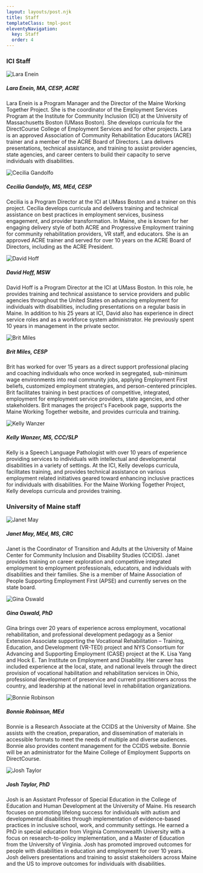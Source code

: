 ```yaml
---
layout: layouts/post.njk
title: Staff
templateClass: tmpl-post
eleventyNavigation:
  key: Staff
  order: 4
---
```

<h3 class="border-bottom border-1">ICI Staff</h3>
 <div class="row row-eq-height row-cols-1 row-cols-xs-1 row-cols-sm-2 row-cols-lg-3 align-self-stretch g-3 mb-5">
   <div class="col d-flex align-item-end">
          <div class="card shadow-sm">
            <img src="../img/staff/lara-enein.jpg" alt="Lara Enein" />
            <div class="card-body">
            <h5 class="card-title">Lara Enein, MA, CESP, ACRE </h5>
              <p class="card-text">Lara Enein is a Program Manager and the Director of the Maine Working Together Project. She is the coordinator of the Employment Services Program at the Institute for Community Inclusion (ICI) at the University of Massachusetts Boston (UMass Boston). She develops curricula for the DirectCourse College of Employment Services and for other projects. Lara is an approved Association of Community Rehabilitation Educators (ACRE) trainer and a member of the ACRE Board of Directors. Lara delivers presentations, technical assistance, and training to assist provider agencies, state agencies, and career centers to build their capacity to serve individuals with disabilities. </p>
            </div>
          </div>
      </div>
         <div class="col d-flex align-item-end">
          <div class="card shadow-sm">
             <img src="../img/staff/cecilia-gandolfo.jpg" alt="Cecilia Gandolfo" />
            <div class="card-body">
                <h5 class="card-title">Cecilia Gandolfo, MS, MEd, CESP </h5>
              <p class="card-text">Cecilia is a Program Director at the ICI at UMass Boston and a trainer on this project. Cecilia develops curricula and delivers training and technical assistance on best practices in employment services, business engagement, and provider transformation. In Maine, she is known for her engaging delivery style of both ACRE and Progressive Employment training for community rehabilitation providers, VR staff, and educators. She is an approved ACRE trainer and served for over 10 years on the ACRE Board of Directors, including as the ACRE President.  </p>
            </div>
          </div>
      </div>
           <div class="col d-flex align-item-end">
          <div class="card shadow-sm">
            <img src="../img/staff/david-hoff.jpg" alt="David Hoff" />
            <div class="card-body">
                <h5 class="card-title">David Hoff, MSW</h5>
              <p class="card-text">David Hoff is a Program Director at the ICI at UMass Boston. In this role, he provides training and technical assistance to service providers and public agencies throughout the United States on advancing employment for individuals with disabilities, including presentations on a regular basis in Maine. In addition to his 25 years at ICI, David also has experience in direct service roles and as a workforce system administrator. He previously spent 10 years in management in the private sector.</p>
            </div>
          </div>
      </div>
       <div class="col d-flex align-item-end">
          <div class="card shadow-sm">
               <img src="../img/staff/BritniMiles.jpg" alt="Brit Miles" />
            <div class="card-body">
                <h5 class="card-title">Brit Miles, CESP</h5>
              <p class="card-text">Brit has worked for over 15 years as a direct support professional placing and coaching individuals who once worked in segregated, sub-minimum wage environments into real community jobs, applying Employment First beliefs, customized employment strategies, and person-centered principles. Brit facilitates training in best practices of competitive, integrated, employment for employment service providers, state agencies, and other stakeholders. Brit manages the project's Facebook page, supports the Maine Working Together website, and provides curricula and training.</p>
            </div>
          </div>
      </div>
        <div class="col d-flex align-item-end">
          <div class="card shadow-sm">
            <img src="../img/staff/profile-placeholder-600x600.png" alt="Kelly Wanzer" />
            <div class="card-body">
                <h5 class="card-title">Kelly Wanzer, MS, CCC/SLP </h5>
              <p class="card-text">Kelly is a Speech Language Pathologist with over 10 years of experience providing services to individuals with intellectual and developmental disabilities in a variety of settings. At the ICI, Kelly develops curricula, facilitates training, and provides technical assistance on various employment related initiatives geared toward enhancing inclusive practices for individuals with disabilities. For the Maine Working Together Project, Kelly develops curricula and provides training.</p>
            </div>
          </div>
        </div>
</div>
     <h3 class="border-bottom border-1">University of Maine staff</h3>
       <div class="row row-eq-height row-cols-1 row-cols-xs-1 row-cols-sm-2 row-cols-lg-3 align-self-stretch g-3">
              <div class="col d-flex align-item-end">
          <div class="card shadow-sm">
                  <img src="../img/staff/Janet-May_600x600.jpg" alt="Janet May" />
            <div class="card-body">
                <h5 class="card-title">Janet May, MEd, MS, CRC</h5>
              <p class="card-text">Janet is the Coordinator of Transition and Adults at the University of Maine Center for Community Inclusion and Disability Studies (CCIDS). Janet provides training on career exploration and competitive integrated employment to employment professionals, educators, and individuals with disabilities and their families. She is a member of Maine Association of People Supporting Employment First (APSE) and currently serves on the state board.</p>
            </div>
          </div>
      </div>
              <div class="col d-flex align-item-end">
          <div class="card shadow-sm">
              <img src="../img/staff/Oswald-Bio-Pic.jpg" alt="Gina Oswald" />
            <div class="card-body">
                <h5 class="card-title">Gina Oswald, PhD</h5>
              <p class="card-text">Gina brings over 20 years of experience across employment, vocational rehabilitation, and professional development pedagogy as a Senior Extension Associate supporting the Vocational Rehabilitation – Training, Education, and Development (VR-TED) project and NYS Consortium for Advancing and Supporting Employment (CASE) project at the K. Lisa Yang and Hock E. Tan Institute on Employment and Disability. Her career has included experience at the local, state, and national levels through the direct provision of vocational habilitation and rehabilitation services in Ohio, professional development of preservice and current practitioners across the country, and leadership at the national level in rehabilitation organizations. </p>
            </div>
          </div>
      </div>
          <div class="col d-flex align-item-end">
          <div class="card shadow-sm">
             <img class="card-img-top" src="../img/staff/Bonnie_Robinson_600x600.jpg" alt="Bonnie Robinson" />
            <div class="card-body">
                <h5 class="card-title">Bonnie Robinson, MEd </h5>
              <p class="card-text">Bonnie is a Research Associate at the CCIDS at the University of Maine. She assists with the creation, preparation, and dissemination of materials in accessible formats to meet the needs of multiple and diverse audiences. Bonnie also provides content management for the CCIDS website. Bonnie will be an administrator for the Maine College of Employment Supports on DirectCourse.</p>
            </div>
          </div>
      </div>
      <div class="col d-flex align-item-end">
          <div class="card shadow-sm">
           <img class="card-img-top img-fluid" src="../img/staff/Taylor-Josh-Headshot.jpg" alt="Josh Taylor"  />
            <div class="card-body">
                <h5 class="card-title">Josh Taylor, PhD </h5>
              <p class="card-text">Josh is an Assistant Professor of Special Education in the College of Education and Human Development at the University of Maine. His research focuses on promoting lifelong success for individuals with autism and developmental disabilities through implementation of evidence-based practices in inclusive school, work, and community settings. He earned a PhD in special education from Virginia Commonwealth University with a focus on research-to-policy implementation, and a Master of Education from the University of Virginia. Josh has promoted improved outcomes for people with disabilities in education and employment for over 10 years. Josh delivers presentations and training to assist stakeholders across Maine and the US to improve outcomes for individuals with disabilities. </p>
            </div>
          </div>
      </div>
     </div>

     